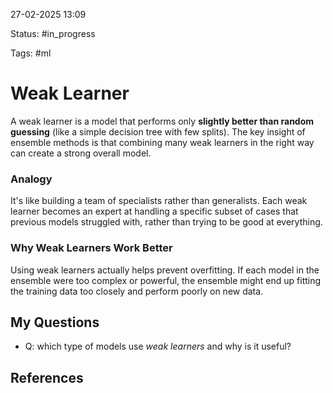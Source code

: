 

27-02-2025 13:09

Status: #in_progress

Tags: #ml 

# Weak Learner

A weak learner is a model that performs only **slightly better than random guessing** (like a simple decision tree with few splits). The key insight of ensemble methods is that combining many weak learners in the right way can create a strong overall model.

### Analogy
It's like building a team of specialists rather than generalists. Each weak learner becomes an expert at handling a specific subset of cases that previous models struggled with, rather than trying to be good at everything.

### Why Weak Learners Work Better
Using weak learners actually helps prevent overfitting. If each model in the ensemble were too complex or powerful, the ensemble might end up fitting the training data too closely and perform poorly on new data.
## My Questions
- Q: which type of models use *weak learners* and why is it useful?


## References

